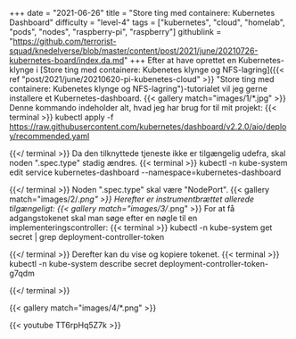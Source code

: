 +++
date = "2021-06-26"
title = "Store ting med containere: Kubernetes Dashboard"
difficulty = "level-4"
tags = ["kubernetes", "cloud", "homelab", "pods", "nodes", "raspberry-pi", "raspberry"]
githublink = "https://github.com/terrorist-squad/knedelverse/blob/master/content/post/2021/june/20210726-kubernetes-board/index.da.md"
+++
Efter at have oprettet en Kubernetes-klynge i [Store ting med containere: Kubenetes klynge og NFS-lagring]({{< ref "post/2021/june/20210620-pi-kubenetes-cloud" >}} "Store ting med containere: Kubenetes klynge og NFS-lagring")-tutorialet vil jeg gerne installere et Kubernetes-dashboard.
{{< gallery match="images/1/*.jpg" >}}
Denne kommando indeholder alt, hvad jeg har brug for til mit projekt:
{{< terminal >}}
kubectl apply -f https://raw.githubusercontent.com/kubernetes/dashboard/v2.2.0/aio/deploy/recommended.yaml

{{</ terminal >}}
Da den tilknyttede tjeneste ikke er tilgængelig udefra, skal noden ".spec.type" stadig ændres.
{{< terminal >}}
kubectl -n kube-system edit service kubernetes-dashboard --namespace=kubernetes-dashboard

{{</ terminal >}}
Noden ".spec.type" skal være "NodePort".
{{< gallery match="images/2/*.png" >}}
Herefter er instrumentbrættet allerede tilgængeligt:
{{< gallery match="images/3/*.png" >}}
For at få adgangstokenet skal man søge efter en nøgle til en implementeringscontroller:
{{< terminal >}}
kubectl -n kube-system get secret | grep deployment-controller-token

{{</ terminal >}}
Derefter kan du vise og kopiere tokenet.
{{< terminal >}}
kubectl -n kube-system describe secret deployment-controller-token-g7qdm

{{</ terminal >}}

{{< gallery match="images/4/*.png" >}}

{{< youtube TT6rpHq5Z7k  >}}
